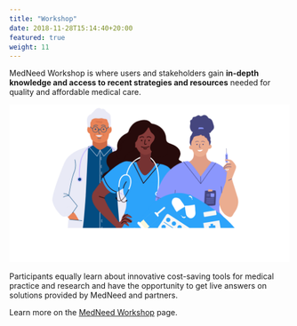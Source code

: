 ```yaml
---
title: "Workshop"
date: 2018-11-28T15:14:40+20:00
featured: true
weight: 11
---
```


MedNeed Workshop is where users and stakeholders gain **in-depth knowledge and access to recent strategies and resources** needed for quality and affordable medical care. 

![Support patient](/images/illustrations/med-pros.png)

Participants equally learn about innovative cost-saving tools for medical practice and research and have the opportunity to get live answers on solutions provided by MedNeed and partners. 

Learn more on the <a href="https://workshop.medneed.com" target="_blank">MedNeed Workshop</a> page.

